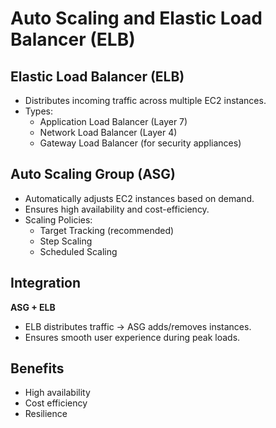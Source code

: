 # Auto Scaling and Elastic Load Balancer (ELB)

## Elastic Load Balancer (ELB)
- Distributes incoming traffic across multiple EC2 instances.
- Types:
  - Application Load Balancer (Layer 7)
  - Network Load Balancer (Layer 4)
  - Gateway Load Balancer (for security appliances)

## Auto Scaling Group (ASG)
- Automatically adjusts EC2 instances based on demand.
- Ensures high availability and cost-efficiency.
- Scaling Policies:
  - Target Tracking (recommended)
  - Step Scaling
  - Scheduled Scaling

## Integration

**ASG + ELB**
- ELB distributes traffic → ASG adds/removes instances.
- Ensures smooth user experience during peak loads.

## Benefits
- High availability
- Cost efficiency
- Resilience
